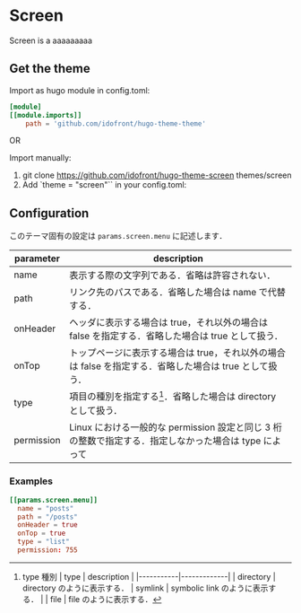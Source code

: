 # Screen

Screen is a aaaaaaaaa

## Get the theme

Import as hugo module in config.toml:

```toml
[module]
[[module.imports]]
    path = 'github.com/idofront/hugo-theme-theme'
```

OR

Import manually:

1. git clone https://github.com/idofront/hugo-theme-screen themes/screen
2. Add `theme = "screen"`` in your config.toml:


## Configuration

このテーマ固有の設定は `params.screen.menu` に記述します．

| parameter  | description |
|------------|-------------|
| name       | 表示する際の文字列である．省略は許容されない． |
| path       | リンク先のパスである．省略した場合は name で代替する． |
| onHeader   | ヘッダに表示する場合は true，それ以外の場合は false を指定する．省略した場合は true として扱う． |
| onTop      | トップページに表示する場合は true，それ以外の場合は false を指定する．省略した場合は true として扱う． |
| type       | 項目の種別を指定する[^params.screen.menu.type]．省略した場合は directory として扱う． |
| permission | Linux における一般的な permission 設定と同じ 3 桁の整数で指定する．指定しなかった場合は type によって |

[^params.screen.menu.type]: type 種別
    | type      | description |
    |-----------|-------------|
    | directory | directory のように表示する．
    | symlink   | symbolic link のように表示する． |
    | file      | file のように表示する．

### Examples

```toml
[[params.screen.menu]]
  name = "posts"
  path = "/posts"
  onHeader = true
  onTop = true
  type = "list"
  permission: 755
```